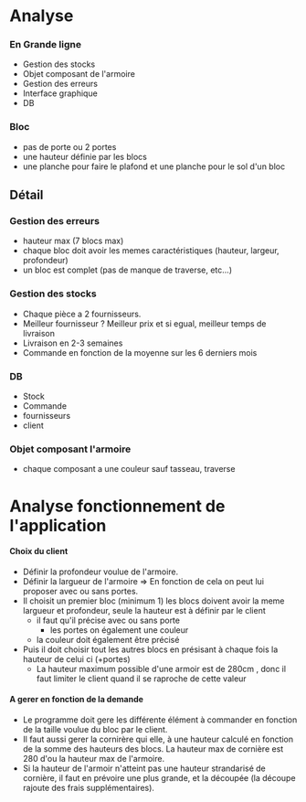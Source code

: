 # Analyse


### En Grande ligne
 - Gestion des stocks
 - Objet composant de l'armoire
 - Gestion des erreurs
 - Interface graphique
 - DB


### Bloc
- pas de porte ou 2 portes
- une hauteur définie par les blocs
- une planche pour faire le plafond et une planche pour le sol d'un bloc


## Détail

### Gestion des erreurs
- hauteur max (7 blocs max)
- chaque bloc doit avoir les memes caractéristiques (hauteur, largeur, profondeur)
- un bloc est complet (pas de manque de traverse, etc...)



### Gestion des stocks
- Chaque pièce a 2 fournisseurs.
- Meilleur fournisseur ? Meilleur prix et si egual, meilleur temps de livraison
- Livraison en 2-3 semaines
- Commande en fonction de la moyenne sur les 6 derniers mois


### DB
- Stock
- Commande
- fournisseurs
- client


### Objet composant l'armoire
- chaque composant a une couleur sauf tasseau, traverse

# Analyse fonctionnement de l'application

#### Choix du client
- Définir la profondeur voulue de l'armoire.
- Définir la largueur de l'armoire => En fonction de cela on peut lui proposer avec ou sans portes.
- Il choisit un premier bloc (minimum 1) les blocs doivent avoir la meme largueur et profondeur, seule la hauteur est à définir par le client  
  - il faut qu'il précise avec ou sans porte
    - les portes on également une couleur
  - la couleur doit également être précisé
- Puis il doit choisir tout les autres blocs en présisant à chaque fois la hauteur de celui ci (+portes)
  -  La hauteur maximum possible d'une armoir est de 280cm , donc il faut limiter le client quand il se raproche de cette valeur


#### A gerer en fonction de la demande
- Le programme doit gere les différente élément à commander en fonction de la taille voulue du bloc par le client.
- Il faut aussi gerer la cornirère qui elle, à une hauteur calculé en fonction de la somme des hauteurs des blocs. La hauteur max de cornière est 280 d'ou la hauteur max de l'armoire.
- Si la hauteur de l'armoir n'atteint pas une hauteur strandarisé de cornière, il faut en prévoire une plus grande, et la découpée (la découpe rajoute des frais supplémentaires).
